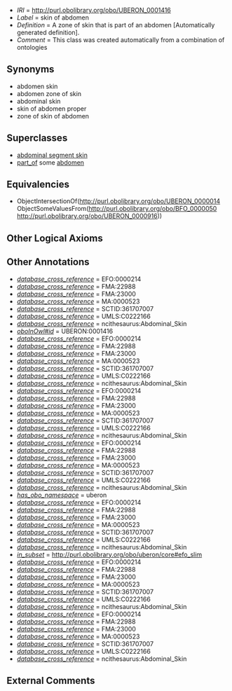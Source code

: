  * *IRI* = http://purl.obolibrary.org/obo/UBERON_0001416
 * *Label* = skin of abdomen
 * *Definition* = A zone of skin that is part of an abdomen [Automatically generated definition].
 * *Comment* = This class was created automatically from a combination of ontologies

## Synonyms

 * abdomen skin
 * abdomen zone of skin
 * abdominal skin
 * skin of abdomen proper
 * zone of skin of abdomen

## Superclasses

 * [abdominal segment skin](../../UBERON/36/UBERON_0003836.md)
 * [part_of](../../BFO/50/BFO_0000050.md) some [abdomen](../../UBERON/16/UBERON_0000916.md)

## Equivalencies

 * ObjectIntersectionOf(<http://purl.obolibrary.org/obo/UBERON_0000014> ObjectSomeValuesFrom(<http://purl.obolibrary.org/obo/BFO_0000050> <http://purl.obolibrary.org/obo/UBERON_0000916>))

## Other Logical Axioms


## Other Annotations

 * *[database_cross_reference](../../ef/oboInOwl#hasDbXref.md)* = EFO:0000214
 * *[database_cross_reference](../../ef/oboInOwl#hasDbXref.md)* = FMA:22988
 * *[database_cross_reference](../../ef/oboInOwl#hasDbXref.md)* = FMA:23000
 * *[database_cross_reference](../../ef/oboInOwl#hasDbXref.md)* = MA:0000523
 * *[database_cross_reference](../../ef/oboInOwl#hasDbXref.md)* = SCTID:361707007
 * *[database_cross_reference](../../ef/oboInOwl#hasDbXref.md)* = UMLS:C0222166
 * *[database_cross_reference](../../ef/oboInOwl#hasDbXref.md)* = ncithesaurus:Abdominal_Skin
 * *[oboInOwl#id](../../id/oboInOwl#id.md)* = UBERON:0001416
 * *[database_cross_reference](../../ef/oboInOwl#hasDbXref.md)* = EFO:0000214
 * *[database_cross_reference](../../ef/oboInOwl#hasDbXref.md)* = FMA:22988
 * *[database_cross_reference](../../ef/oboInOwl#hasDbXref.md)* = FMA:23000
 * *[database_cross_reference](../../ef/oboInOwl#hasDbXref.md)* = MA:0000523
 * *[database_cross_reference](../../ef/oboInOwl#hasDbXref.md)* = SCTID:361707007
 * *[database_cross_reference](../../ef/oboInOwl#hasDbXref.md)* = UMLS:C0222166
 * *[database_cross_reference](../../ef/oboInOwl#hasDbXref.md)* = ncithesaurus:Abdominal_Skin
 * *[database_cross_reference](../../ef/oboInOwl#hasDbXref.md)* = EFO:0000214
 * *[database_cross_reference](../../ef/oboInOwl#hasDbXref.md)* = FMA:22988
 * *[database_cross_reference](../../ef/oboInOwl#hasDbXref.md)* = FMA:23000
 * *[database_cross_reference](../../ef/oboInOwl#hasDbXref.md)* = MA:0000523
 * *[database_cross_reference](../../ef/oboInOwl#hasDbXref.md)* = SCTID:361707007
 * *[database_cross_reference](../../ef/oboInOwl#hasDbXref.md)* = UMLS:C0222166
 * *[database_cross_reference](../../ef/oboInOwl#hasDbXref.md)* = ncithesaurus:Abdominal_Skin
 * *[database_cross_reference](../../ef/oboInOwl#hasDbXref.md)* = EFO:0000214
 * *[database_cross_reference](../../ef/oboInOwl#hasDbXref.md)* = FMA:22988
 * *[database_cross_reference](../../ef/oboInOwl#hasDbXref.md)* = FMA:23000
 * *[database_cross_reference](../../ef/oboInOwl#hasDbXref.md)* = MA:0000523
 * *[database_cross_reference](../../ef/oboInOwl#hasDbXref.md)* = SCTID:361707007
 * *[database_cross_reference](../../ef/oboInOwl#hasDbXref.md)* = UMLS:C0222166
 * *[database_cross_reference](../../ef/oboInOwl#hasDbXref.md)* = ncithesaurus:Abdominal_Skin
 * *[has_obo_namespace](../../ce/oboInOwl#hasOBONamespace.md)* = uberon
 * *[database_cross_reference](../../ef/oboInOwl#hasDbXref.md)* = EFO:0000214
 * *[database_cross_reference](../../ef/oboInOwl#hasDbXref.md)* = FMA:22988
 * *[database_cross_reference](../../ef/oboInOwl#hasDbXref.md)* = FMA:23000
 * *[database_cross_reference](../../ef/oboInOwl#hasDbXref.md)* = MA:0000523
 * *[database_cross_reference](../../ef/oboInOwl#hasDbXref.md)* = SCTID:361707007
 * *[database_cross_reference](../../ef/oboInOwl#hasDbXref.md)* = UMLS:C0222166
 * *[database_cross_reference](../../ef/oboInOwl#hasDbXref.md)* = ncithesaurus:Abdominal_Skin
 * *[in_subset](../../et/oboInOwl#inSubset.md)* = http://purl.obolibrary.org/obo/uberon/core#efo_slim
 * *[database_cross_reference](../../ef/oboInOwl#hasDbXref.md)* = EFO:0000214
 * *[database_cross_reference](../../ef/oboInOwl#hasDbXref.md)* = FMA:22988
 * *[database_cross_reference](../../ef/oboInOwl#hasDbXref.md)* = FMA:23000
 * *[database_cross_reference](../../ef/oboInOwl#hasDbXref.md)* = MA:0000523
 * *[database_cross_reference](../../ef/oboInOwl#hasDbXref.md)* = SCTID:361707007
 * *[database_cross_reference](../../ef/oboInOwl#hasDbXref.md)* = UMLS:C0222166
 * *[database_cross_reference](../../ef/oboInOwl#hasDbXref.md)* = ncithesaurus:Abdominal_Skin
 * *[database_cross_reference](../../ef/oboInOwl#hasDbXref.md)* = EFO:0000214
 * *[database_cross_reference](../../ef/oboInOwl#hasDbXref.md)* = FMA:22988
 * *[database_cross_reference](../../ef/oboInOwl#hasDbXref.md)* = FMA:23000
 * *[database_cross_reference](../../ef/oboInOwl#hasDbXref.md)* = MA:0000523
 * *[database_cross_reference](../../ef/oboInOwl#hasDbXref.md)* = SCTID:361707007
 * *[database_cross_reference](../../ef/oboInOwl#hasDbXref.md)* = UMLS:C0222166
 * *[database_cross_reference](../../ef/oboInOwl#hasDbXref.md)* = ncithesaurus:Abdominal_Skin

## External Comments

